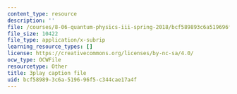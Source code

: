 ```yaml
---
content_type: resource
description: ''
file: /courses/8-06-quantum-physics-iii-spring-2018/bcf589893c6a519696f5c344cae17a4f_G-5KHKrNPMs.vtt
file_size: 10422
file_type: application/x-subrip
learning_resource_types: []
license: https://creativecommons.org/licenses/by-nc-sa/4.0/
ocw_type: OCWFile
resourcetype: Other
title: 3play caption file
uid: bcf58989-3c6a-5196-96f5-c344cae17a4f
---
```


